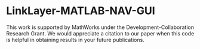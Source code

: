 # LinkLayer-MATLAB-NAV-GUI
This work is supported by MathWorks under the Development-Collaboration Research Grant. We would appreciate a citation to our paper when this code is helpful in obtaining results in your future publications.
